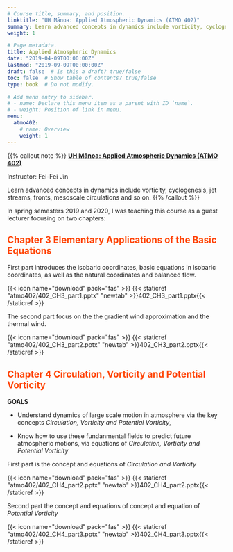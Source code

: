```yaml
---
# Course title, summary, and position.
linktitle: "UH Mānoa: Applied Atmospheric Dynamics (ATMO 402)"
summary: Learn advanced concepts in dynamics include vorticity, cyclogenesis, jet streams, fronts, mesoscale circulations and so on.
weight: 1

# Page metadata.
title: Applied Atmospheric Dynamics
date: "2019-04-09T00:00:00Z"
lastmod: "2019-09-09T00:00:00Z"
draft: false  # Is this a draft? true/false
toc: false  # Show table of contents? true/false
type: book  # Do not modify.

# Add menu entry to sidebar.
# - name: Declare this menu item as a parent with ID `name`.
# - weight: Position of link in menu.
menu:
  atmo402:
    # name: Overview
    weight: 1
---
```


{{% callout note %}}
[**UH Mānoa: Applied Atmospheric Dynamics (ATMO 402)**](https://www.sis.hawaii.edu/uhdad/avail.class?i=MAN&t=201930&c=85971)

Instructor: Fei-Fei Jin

Learn advanced concepts in dynamics include vorticity, cyclogenesis, jet streams, fronts, mesoscale circulations and so on.
{{% /callout %}}

In spring semesters 2019 and 2020, I was teaching this course as a guest lecturer focusing on two chapters:

## <span style="color:ORANGERED">Chapter 3 Elementary Applications of the Basic Equations</span> 

First part introduces the isobaric coordinates, basic equations in isobaric coordinates, as well as the natural coordinates and balanced flow. 

{{< icon name="download" pack="fas" >}} {{< staticref "atmo402/402_CH3_part1.pptx" "newtab" >}}402_CH3_part1.pptx{{< /staticref >}}


The second part focus on the the gradient wind approximation and the thermal wind. 

{{< icon name="download" pack="fas" >}} {{< staticref "atmo402/402_CH3_part2.pptx" "newtab" >}}402_CH3_part2.pptx{{< /staticref >}}


## <span style="color:ORANGERED">Chapter 4 Circulation, Vorticity and Potential Vorticity</span>

**GOALS**

- Understand dynamics of large scale motion in atmosphere via the key concepts *Circulation, Vorticity and Potential Vorticity*, 

- Know how to use these fundanmental fields to predict future atmospheric motions, via equations of *Circulation, Vorticity and Potential Vorticity*


First part is the concept and equations of *Circulation and Vorticity*

{{< icon name="download" pack="fas" >}} {{< staticref "atmo402/402_CH4_part2.pptx" "newtab" >}}402_CH4_part2.pptx{{< /staticref >}}

Second part the concept and equations of concept and equation of *Potential Vorticity*

{{< icon name="download" pack="fas" >}} {{< staticref "atmo402/402_CH4_part3.pptx" "newtab" >}}402_CH4_part3.pptx{{< /staticref >}}


<!-- {{% staticref "atmo402/402_CH4_part1.pptx" "newtab" %}}Download the lecture note here{{% /staticref %}}. -->

